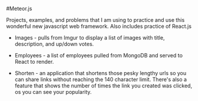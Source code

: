 #Meteor.js

Projects, examples, and problems that I am using to practice and use this wonderful new javascript web framework. Also includes practice of React.js

* Images -  pulls from Imgur to display a list of images with title, description, and up/down votes.

* Employees - a list of employees pulled from MongoDB and served to React to render.

* Shorten - an application that shortens those pesky lengthy urls so you can share links without reaching the 140 character limit. There's also a feature that shows the number of times the link you created was clicked, os you can see your popularity.
